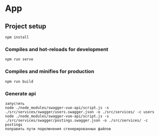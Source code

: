 # App

## Project setup
```
npm install
```

### Compiles and hot-reloads for development
```
npm run serve
```

### Compiles and minifies for production
```
npm run build
```

### Generate api
```
запустить
node ./node_modules/swagger-vue-api/script.js -s ./src/services/swagger/users.swagger.json -o ./src/services/ -c users
node ./node_modules/swagger-vue-api/script.js -s ./src/services/swagger/postings.swagger.json -o ./src/services/ -c postings
поправить пути подключения сгенерированных файлов
```
